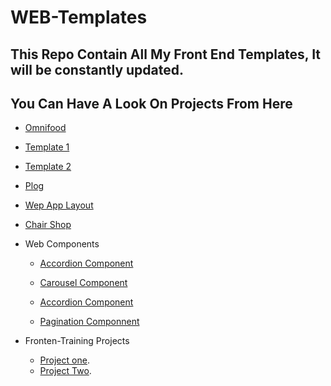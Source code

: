 # WEB-Templates

## This Repo Contain All My Front End Templates, It will be constantly updated.

## You Can Have A Look On Projects From Here
- [Omnifood](https://omnifood-m8z.netlify.app/)
- [Template 1](https://mustafa-moghazy.github.io/Web-Templates/Template%201/)
- [Template 2](https://mustafa-moghazy.github.io/Web-Templates/Template%202/)
- [Plog](https://mustafa-moghazy.github.io/Web-Templates/Plog-Practice/)
- [Wep App Layout](https://mustafa-moghazy.github.io/Web-Templates/Web%20App%20Layout/)
- [Chair Shop](https://mustafa-moghazy.github.io/Web-Templates/Practical-Template/)
- Web Components

  - [Accordion Component](https://mustafa-moghazy.github.io/Web-Templates/Components/Accordion%20Component/)

  - [Carousel Component](https://mustafa-moghazy.github.io/Web-Templates/Components/Carousel%20component/)

  - [Accordion Component](https://mustafa-moghazy.github.io/Web-Templates/Components/Accordion%20Component/)

  - [Pagination Componnent](https://mustafa-moghazy.github.io/Web-Templates/Components/Pagination%20Componnent/)
 
- Fronten-Training Projects

    - [Project one](https://mustafa-moghazy.github.io/Web-Templates/Frontent-training/ProjectOne/).
    - [Project Two](https://mustafa-moghazy.github.io/Web-Templates/Frontent-training/ProjectTwo/).
